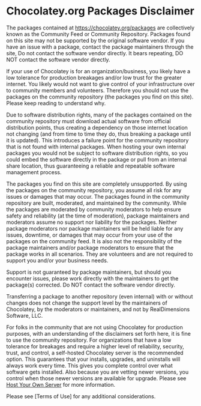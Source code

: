 # Chocolatey.org Packages Disclaimer

The packages contained at https://chocolatey.org/packages are collectively known as the Community Feed or Community Repository. Packages found on this site may not be supported by the original software vendor. If you have an issue with a package, contact the package maintainers through the site, Do not contact the software vendor directly. It bears repeating, DO NOT contact the software vendor directly.

If your use of Chocolatey is for an organization/business, you likely have a low tolerance for production breakages and/or low trust for the greater internet. You likely would not want to give control of your infrastructure over to community members and volunteers. Therefore you should not use the packages on the community repository (the packages you find on this site). Please keep reading to understand why.

Due to software distribution rights, many of the packages contained on the community repository must download actual software from official distribution points, thus creating a dependency on those internet location not changing (and from time to time they do, thus breaking a package until it is updated). This introduces a failure point for the community repository that is not found with internal packages. When hosting your own internal packages you would not be subject to software distribution rights, so you could embed the software directly in the package or pull from an internal share location, thus guaranteeing a reliable and repeatable software management process.

The packages you find on this site are completely unsupported. By using the packages on the community repository, you assume all risk for any issues or damages that may occur. The packages found in the community repository are built, moderated, and maintained by the community. While the packages are moderated by community moderators to help ensure safety and reliability (at the time of moderation), package maintainers and moderators assume no support nor liability for the packages. Neither package moderators nor package maintainers will be held liable for any issues, downtime, or damages that may occur from your use of the packages on the community feed. It is also not the responsibility of the package maintainers and/or package moderators to ensure that the package works in all scenarios. They are volunteers and are not required to support you and/or your business needs.

Support is not guaranteed by package maintainers, but should you encounter issues, please work directly with the maintainers to get the package(s) corrected. Do NOT contact the software vendor directly.

Transferring a package to another repository (even internal) with or without changes does not change the support level by the maintainers of Chocolatey, by the moderators or maintainers, and not by RealDimensions Software, LLC.

For folks in the community that are not using Chocolatey for production purposes, with an understanding of the disclaimers set forth here, it is fine to use the community repository. For organizations that have a low tolerance for breakages and require a higher level of reliability, security, trust, and control, a self-hosted Chocolatey server is the recommended option. This guarantees that your installs, upgrades, and uninstalls will always work every time. This gives you complete control over what software gets installed. Also because you are vetting newer versions, you control when those newer versions are available for upgrade. Please see [Host Your Own Server](https://github.com/chocolatey/choco/wiki/How-To-Host-Feed) for more information.

Please see [Terms of Use] for any additional considerations.
